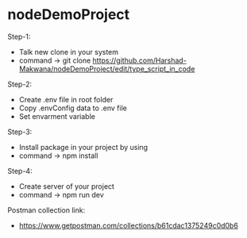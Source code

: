 # nodeDemoProject

Step-1:
   - Talk new clone in your system 
   - command -> git clone https://github.com/Harshad-Makwana/nodeDemoProject/edit/type_script_in_code
 
Step-2:
  - Create .env file in root folder
  - Copy .envConfig data to .env file
  - Set envarment variable

Step-3:
  - Install package in your project by using 
  - command -> npm install

Step-4:
  - Create server of your project
  - command -> npm run dev


Postman collection link:
  - https://www.getpostman.com/collections/b61cdac1375249c0d0b6
